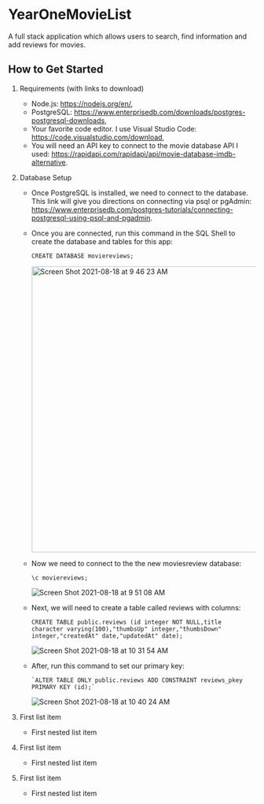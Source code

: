 # YearOneMovieList
A full stack application which allows users to search, find information and add reviews for movies.

## How to Get Started 

1.  Requirements (with links to download)
     - Node.js: https://nodejs.org/en/,
     - PostgreSQL: https://www.enterprisedb.com/downloads/postgres-postgresql-downloads,
     - Your favorite code editor.  I use Visual Studio Code:  https://code.visualstudio.com/download,
     - You will need an API key to connect to the movie database API I used:  https://rapidapi.com/rapidapi/api/movie-database-imdb-alternative.

2. Database Setup
     - Once PostgreSQL is installed, we need to connect to the database.  This link will give you directions on connecting via psql or pgAdmin:  https://www.enterprisedb.com/postgres-tutorials/connecting-postgresql-using-psql-and-pgadmin.
     - Once you are connected, run this command in the SQL Shell to create the database and tables for this app:
       
       
          `CREATE DATABASE moviereviews;`
       
       
          <img width="581" alt="Screen Shot 2021-08-18 at 9 46 23 AM" src="https://user-images.githubusercontent.com/29390297/129939141-bce659d7-44fa-4f6f-b298-b76600c9cee9.png">
      
      
     - Now we need to connect to the the new moviesreview database:
       
       
          `\c moviereviews;`
       
       
       ![Screen Shot 2021-08-18 at 9 51 08 AM](https://user-images.githubusercontent.com/29390297/129939450-97393d4d-daa5-4c10-a646-d5721d178d4d.png)
       
       
     - Next, we will need to create a table called reviews with columns:


          `CREATE TABLE public.reviews (id integer NOT NULL,title character varying(100),"thumbsUp" integer,"thumbsDown" integer,"createdAt" date,"updatedAt" date);`
          
     
          ![Screen Shot 2021-08-18 at 10 31 54 AM](https://user-images.githubusercontent.com/29390297/129945093-dc6982e1-8973-4018-a8c9-f0807233b546.png)
          
     
     - After, run this command to set our primary key: 
              
           
           `ALTER TABLE ONLY public.reviews ADD CONSTRAINT reviews_pkey PRIMARY KEY (id);`
          
           
          ![Screen Shot 2021-08-18 at 10 40 24 AM](https://user-images.githubusercontent.com/29390297/129946198-3aad12ad-4554-4579-8c0c-393dbfa6e787.png)



       

        




























100. First list item
     - First nested list item

100. First list item
     - First nested list item

100. First list item
     - First nested list item
